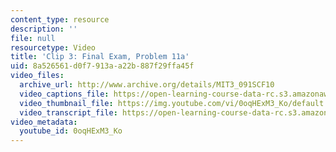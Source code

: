 ```yaml
---
content_type: resource
description: ''
file: null
resourcetype: Video
title: 'Clip 3: Final Exam, Problem 11a'
uid: 8a526561-d0f7-913a-a22b-887f29ffa45f
video_files:
  archive_url: http://www.archive.org/details/MIT3_091SCF10
  video_captions_file: https://open-learning-course-data-rc.s3.amazonaws.com/3-091sc-introduction-to-solid-state-chemistry-fall-2010/c769f249b37852418db76e1f367f4fcb_0oqHExM3_Ko.vtt
  video_thumbnail_file: https://img.youtube.com/vi/0oqHExM3_Ko/default.jpg
  video_transcript_file: https://open-learning-course-data-rc.s3.amazonaws.com/3-091sc-introduction-to-solid-state-chemistry-fall-2010/67ce270352b383d570eb360ae09979e9_0oqHExM3_Ko.pdf
video_metadata:
  youtube_id: 0oqHExM3_Ko
---
```

